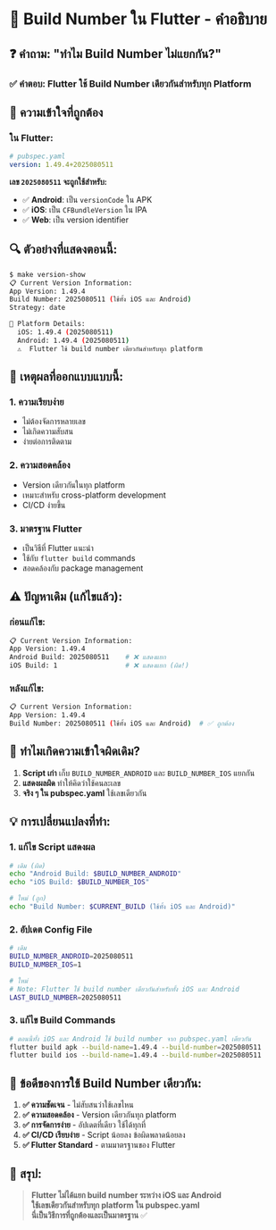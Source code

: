 # 🔢 Build Number ใน Flutter - คำอธิบาย

## ❓ คำถาม: "ทำไม Build Number ไม่แยกกัน?"

### ✅ คำตอบ: **Flutter ใช้ Build Number เดียวกันสำหรับทุก Platform**

## 📱 ความเข้าใจที่ถูกต้อง

### ใน Flutter:

```yaml
# pubspec.yaml
version: 1.49.4+2025080511
```

**เลข `2025080511` จะถูกใช้สำหรับ:**

- ✅ **Android**: เป็น `versionCode` ใน APK
- ✅ **iOS**: เป็น `CFBundleVersion` ใน IPA
- ✅ **Web**: เป็น version identifier

## 🔍 ตัวอย่างที่แสดงตอนนี้:

```bash
$ make version-show
📋 Current Version Information:
App Version: 1.49.4
Build Number: 2025080511 (ใช้ทั้ง iOS และ Android)
Strategy: date

📱 Platform Details:
  iOS: 1.49.4 (2025080511)
  Android: 1.49.4 (2025080511)
  ⚠️  Flutter ใช้ build number เดียวกันสำหรับทุก platform
```

## 🔧 เหตุผลที่ออกแบบแบบนี้:

### **1. ความเรียบง่าย**

- ไม่ต้องจัดการหลายเลข
- ไม่เกิดความสับสน
- ง่ายต่อการติดตาม

### **2. ความสอดคล้อง**

- Version เดียวกันในทุก platform
- เหมาะสำหรับ cross-platform development
- CI/CD ง่ายขึ้น

### **3. มาตรฐาน Flutter**

- เป็นวิธีที่ Flutter แนะนำ
- ใช้กับ `flutter build` commands
- สอดคล้องกับ package management

## ⚠️ ปัญหาเดิม (แก้ไขแล้ว):

### **ก่อนแก้ไข:**

```bash
📋 Current Version Information:
App Version: 1.49.4
Android Build: 2025080511    # ❌ แสดงแยก
iOS Build: 1                 # ❌ แสดงแยก (ผิด!)
```

### **หลังแก้ไข:**

```bash
📋 Current Version Information:
App Version: 1.49.4
Build Number: 2025080511 (ใช้ทั้ง iOS และ Android)  # ✅ ถูกต้อง
```

## 🎯 ทำไมเกิดความเข้าใจผิดเดิม?

1. **Script เก่า** เก็บ `BUILD_NUMBER_ANDROID` และ `BUILD_NUMBER_IOS` แยกกัน
2. **แสดงผลผิด** ทำให้คิดว่าใช้คนละเลข
3. **จริง ๆ ใน pubspec.yaml** ใช้เลขเดียวกัน

## 💡 การเปลี่ยนแปลงที่ทำ:

### **1. แก้ไข Script แสดงผล**

```bash
# เดิม (ผิด)
echo "Android Build: $BUILD_NUMBER_ANDROID"
echo "iOS Build: $BUILD_NUMBER_IOS"

# ใหม่ (ถูก)
echo "Build Number: $CURRENT_BUILD (ใช้ทั้ง iOS และ Android)"
```

### **2. อัปเดต Config File**

```bash
# เดิม
BUILD_NUMBER_ANDROID=2025080511
BUILD_NUMBER_IOS=1

# ใหม่
# Note: Flutter ใช้ build number เดียวกันสำหรับทั้ง iOS และ Android
LAST_BUILD_NUMBER=2025080511
```

### **3. แก้ไข Build Commands**

```bash
# ตอนนี้ทั้ง iOS และ Android ใช้ build number จาก pubspec.yaml เดียวกัน
flutter build apk --build-name=1.49.4 --build-number=2025080511
flutter build ios --build-name=1.49.4 --build-number=2025080511
```

## 🌟 ข้อดีของการใช้ Build Number เดียวกัน:

1. **✅ ความชัดเจน** - ไม่สับสนว่าใช้เลขไหน
2. **✅ ความสอดคล้อง** - Version เดียวกันทุก platform
3. **✅ การจัดการง่าย** - อัปเดตที่เดียว ใช้ได้ทุกที่
4. **✅ CI/CD เรียบง่าย** - Script น้อยลง ข้อผิดพลาดน้อยลง
5. **✅ Flutter Standard** - ตามมาตรฐานของ Flutter

## 🔮 สรุป:

> **Flutter ไม่ได้แยก build number ระหว่าง iOS และ Android**  
> **ใช้เลขเดียวกันสำหรับทุก platform ใน pubspec.yaml**  
> **นี่เป็นวิธีการที่ถูกต้องและเป็นมาตรฐาน** ✅
